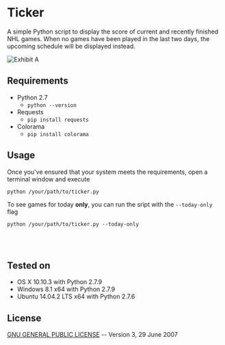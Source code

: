 # Ticker

A simple Python script to display the score of current and recently finished NHL games.  When no games have been played in the last two days, the upcoming schedule will be displayed instead.

![Exhibit A](https://github.com/stvhwrd/Ticker/blob/master/Screenshots/IntermissionClock.png)

## Requirements
* Python 2.7
    * `python --version`
* Requests
    * `pip install requests`
* Colorama
    * `pip install colorama`

## Usage

Once you've ensured that your system meets the requirements, open a terminal window and execute

`python /your/path/to/ticker.py`

To see games for today **only**, you can run the sript with the `--today-only` flag

`python /your/path/to/ticker.py --today-only`


<br>
<br>

## Tested on

* OS X 10.10.3 with Python 2.7.9
* Windows 8.1 x64 with Python 2.7.9
* Ubuntu 14.04.2 LTS x64 with Python 2.7.6

## License

[GNU GENERAL PUBLIC LICENSE](http://choosealicense.com/licenses/gpl-3.0/#)     -- Version 3, 29 June 2007

